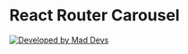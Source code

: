 # React Router Carousel

[![Developed by Mad Devs](https://maddevs.io/badge-dark.svg)](https://maddevs.io)
&nbsp;
